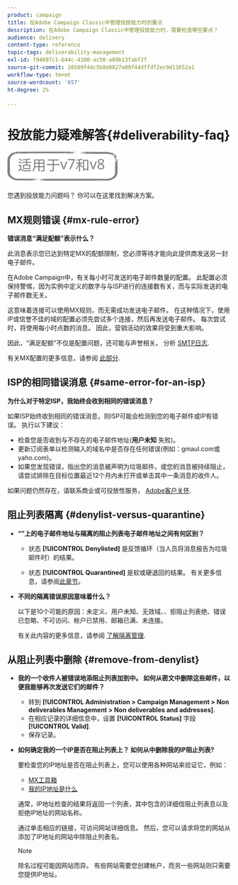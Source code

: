 ```yaml
---
product: campaign
title: 在Adobe Campaign Classic中管理投放能力时的要点
description: 在Adobe Campaign Classic中管理投放能力时，需要检查哪些要点？
audience: delivery
content-type: reference
topic-tags: deliverability-management
exl-id: f94897c1-b44c-4100-ac50-a89b13fa6f2f
source-git-commit: 20509f44c5b8e0827a09f44dffdf2ec9d11652a1
workflow-type: tm+mt
source-wordcount: '657'
ht-degree: 2%

---
```


# 投放能力疑难解答{#deliverability-faq}

![](../../assets/common.svg)

您遇到投放能力问题吗？ 你可以在这里找到解决方案。

## MX规则错误 {#mx-rule-error}

**错误消息“满足配额”表示什么？**

此消息表示您已达到特定MX的配额限制，您必须等待才能向此提供商发送另一封电子邮件。

在Adobe Campaign中，有关每小时可发送的电子邮件数量的配置。 此配置必须保持警惕，因为实例中定义的数字与与ISP进行的连接数有关，而与实际发送的电子邮件数无关。

这意味着连接可以使用MX规则，而无需成功发送电子邮件。 在这种情况下，使用IP或信誉不佳的域的配置必须先尝试多个连接，然后再发送电子邮件。 每次尝试时，将使用每小时点数的消息。 因此，营销活动的效果将受到重大影响。

因此，“满足配额”不仅是配置问题，还可能与声誉相关。 分析 [SMTP日志](../../production/using/monitoring-processes.md#smtp-errors-per-domain).

有关MX配置的更多信息，请参阅 [此部分](../../installation/using/email-deliverability.md#mx-configuration).

## ISP的相同错误消息 {#same-error-for-an-isp}

**为什么对于特定ISP，我始终会收到相同的错误消息？**

如果ISP始终收到相同的错误消息，则ISP可能会检测到您的电子邮件或IP有错误。 执行以下建议：
* 检查您是否收到与不存在的电子邮件地址(**用户未知** 失败)。
* 更新订阅表单以检测输入的域名中是否存在任何错误(例如：gmaul.com或yaho.com)。
* 如果您发现错误，指出您的消息被声明为垃圾邮件，或您的消息被持续阻止，请尝试排除在目标位置最近12个月内未打开或单击其中一条消息的收件人。

如果问题仍然存在，请联系商业或可投放性服务， [Adobe客户关怀](https://helpx.adobe.com/cn/enterprise/admin-guide.html/enterprise/using/support-for-experience-cloud.ug.html).

## 阻止列表隔离 {#denylist-versus-quarantine}

* **“”上的电子邮件地址与隔离的阻止列表电子邮件地址之间有何区别？**

   * 状态 **[!UICONTROL Denylisted]** 是反馈循环（当人员将消息报告为垃圾邮件时）的结果。

   * 状态 **[!UICONTROL Quarantined]** 是软或硬退回的结果。
   有关更多信息，请参阅[此章节](understanding-quarantine-management.md#quarantine-vs-denylist)。

* **不同的隔离错误原因意味着什么？**

   以下是10个可能的原因：未定义、用户未知、无效域、、拒阻止列表绝、错误已忽略、不可访问、帐户已禁用、邮箱已满、未连接。

   有关此内容的更多信息，请参阅 [了解隔离管理](understanding-quarantine-management.md).

## 从阻止列表中删除 {#remove-from-denylist}

* **我的一个收件人被错误地添阻止列表加到中。 如何从密文中删除这些邮件，以便我能够再次发送它们的邮件？**

   * 转到 **[!UICONTROL Administration > Campaign Management > Non deliverables Management > Non deliverables and addresses]**.
   * 在相应记录的详细信息中，设置 **[!UICONTROL Status]** 字段 **[!UICONTROL Valid]**.
   * 保存记录。

* **如何确定我的一个IP是否在阻止列表上？ 如何从中删除我的IP阻止列表?**

   要检查您的IP地址是否在阻止列表上，您可以使用各种网站来验证它，例如：
   * [MX工具箱](https://mxtoolbox.com/)
   * [我的IP地址是什么](https://whatismyipaddress.com)

   通常，IP地址检查的结果将返回一个列表，其中包含的详细信阻止列表息以及拒绝IP地址的网站名称。

   通过单击相应的链接，可访问网站详细信息。 然后，您可以请求将您的网站从添加了IP地址的网站中除阻止列表名。

   >[!NOTE]
   >
   >除名过程可能因网站而异。 有些网站需要您创建帐户，而另一些网站则只需要您提供IP地址。

